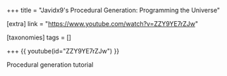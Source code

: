 +++
title = "Javidx9's Procedural Generation: Programming the Universe"

[extra]
link = "https://www.youtube.com/watch?v=ZZY9YE7rZJw"

[taxonomies]
tags = []

+++
{{ youtube(id="ZZY9YE7rZJw") }}

Procedural generation tutorial
